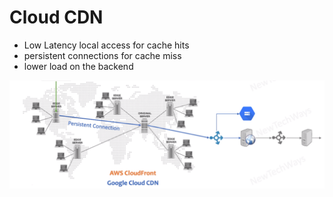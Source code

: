 # Cloud CDN

- Low Latency local access for cache hits
- persistent connections for cache miss
- lower load on the backend

![Alt text](./images/image-14.png)